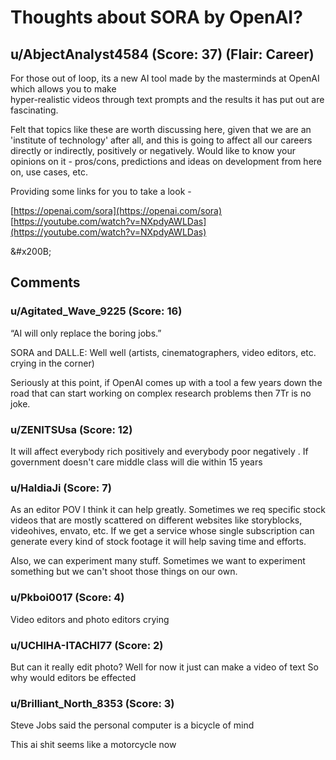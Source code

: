 # Thoughts about SORA by OpenAI?
## u/AbjectAnalyst4584 (Score: 37) (Flair: Career)
For those out of loop, its a new AI tool made by the masterminds at OpenAI which allows you to make   
hyper-realistic videos through text prompts and the results it has put out are fascinating. 

  
Felt that topics like these are worth discussing here, given that we are an 'institute of technology' after all, and this is going to affect all our careers directly or indirectly, positively or negatively. Would like to know your opinions on it - pros/cons, predictions and ideas on development from here on, use cases, etc.

  
Providing some links for you to take a look - 

[https://openai.com/sora](https://openai.com/sora)  
[https://youtube.com/watch?v=NXpdyAWLDas](https://youtube.com/watch?v=NXpdyAWLDas)

&amp;#x200B;


## Comments

### u/Agitated_Wave_9225 (Score: 16)
“AI will only replace the boring jobs.”

SORA and DALL.E: Well well (artists, cinematographers, video editors, etc. crying in the corner)

Seriously at this point, if OpenAI comes up with a tool a few years down the road that can start working on complex research problems then 7Tr is no joke.


### u/ZENITSUsa (Score: 12)
It will affect everybody rich positively and everybody poor negatively . If government doesn't care middle class will die within 15 years


### u/HaldiaJi (Score: 7)
As an editor POV I think it can help greatly. Sometimes we req specific stock videos that are mostly scattered on different websites like storyblocks, videohives, envato, etc. If we get a service  whose  single subscription can generate every kind of stock footage it will help saving time and efforts.  

Also, we can experiment many stuff. Sometimes we want to experiment something but we can't shoot those things on our own.


### u/Pkboi0017 (Score: 4)
Video editors and photo editors crying


### u/UCHIHA-ITACHI77 (Score: 2)
But can it really edit photo? Well for now it just can make a video of text 
So why would editors be effected


### u/Brilliant_North_8353 (Score: 3)
Steve Jobs said the personal computer is a bicycle of mind 

This ai shit seems like a motorcycle now




